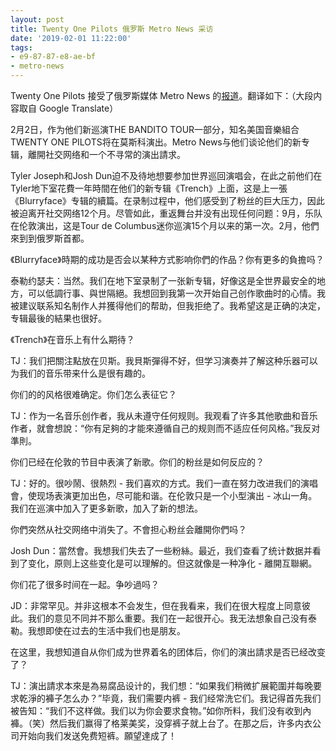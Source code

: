 ```yaml
---
layout: post
title: Twenty One Pilots 俄罗斯 Metro News 采访
date: '2019-02-01 11:22:00'
tags:
- e9-87-87-e8-ae-bf
- metro-news
---
```


Twenty One Pilots 接受了俄罗斯媒体 Metro News 的[报道](https://www.metronews.ru/showbiz/reviews/gruppa-twenty-one-pilots-my-prosim-chistoe-bele-1507042/)。翻译如下：（大段内容取自 Google Translate）

2月2日，作为他们新巡演THE BANDITO TOUR一部分，知名美国音樂組合TWENTY ONE PILOTS将在莫斯科演出。Metro News与他们谈论他们的新专辑，離開社交网络和一个不寻常的演出請求。

Tyler Joseph和Josh Dun迫不及待地想要参加世界巡回演唱会，在此之前他们在Tyler地下室花費一年時間在他们的新专辑《Trench》上面，这是上一張《Blurryface》专辑的續篇。在录制过程中，他们感受到了粉丝的巨大压力，因此被迫离开社交网络12个月。尽管如此，重返舞台并没有出现任何问题：9月，乐队在伦敦演出，这是Tour de Columbus迷你巡演15个月以来的第一次。2月，他們來到到俄罗斯首都。

《Blurryface》時期的成功是否会以某种方式影响你們的作品？你有更多的負擔吗？

泰勒约瑟夫：当然。我们在地下室录制了一张新专辑，好像这是全世界最安全的地方，可以低調行事、與世隔絕。我想回到我第一次开始自己创作歌曲时的心情。我被建议联系知名制作人并獲得他们的帮助，但我拒绝了。我希望这是正确的决定，专辑最後的結果也很好。

《Trench》在音乐上有什么期待？

TJ：我们把關注點放在贝斯。我貝斯彈得不好，但学习演奏并了解这种乐器可以为我们的音乐带来什么是很有趣的。

你们的的风格很难确定。你们怎么表征它？

TJ：作为一名音乐创作者，我从未遵守任何规则。我观看了许多其他歌曲和音乐作者，就會想說：“你有足夠的才能來遵循自己的规则而不适应任何风格。”我反对準則。

你们已经在伦敦的节目中表演了新歌。你们的粉丝是如何反应的？

TJ：好的。很吵鬧、很熱烈 - 我们喜欢的方式。我们一直在努力改进我们的演唱會，使现场表演更加出色，尽可能和谐。在伦敦只是一个小型演出 - 冰山一角。我们在巡演中加入了更多新歌，加入了新的想法。

你們突然从社交网络中消失了。不會担心粉丝会離開你們吗？

Josh Dun：當然會。我想我们失去了一些粉絲。最近，我们查看了统计数据并看到了变化，原则上这些变化是可以理解的。但这就像是一种净化 - 離開互聯網。

你们花了很多时间在一起。争吵過吗？

JD：非常罕见。并非这根本不会发生，但在我看来，我们在很大程度上同意彼此。我们的意见不同并不那么重要。我们在一起很开心。我无法想象自己没有泰勒。我想即使在过去的生活中我们也是朋友。

在这里，我想知道自从你们成为世界着名的团体后，你们的演出請求是否已经改变了？

TJ：演出請求本來是為易腐品设计的，我们想：“如果我们稍微扩展範圍并每晚要求乾淨的褲子怎么办？”毕竟，我们需要内裤 - 我们经常洗它们。我记得首先我们被告知：“我们不这样做。我们以为你会要求食物。”如你所料，我们没有收到內褲。（笑）然后我们赢得了格莱美奖，没穿裤子就上台了。在那之后，许多内衣公司开始向我们发送免费短裤。願望達成了！

